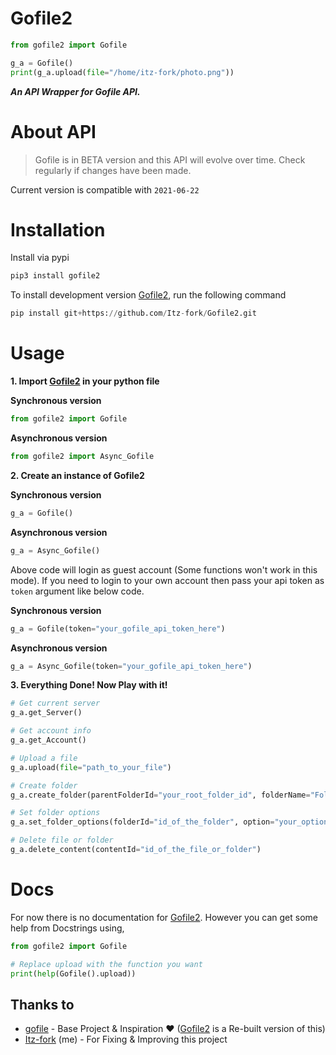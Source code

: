 # Gofile2
```python
from gofile2 import Gofile

g_a = Gofile()
print(g_a.upload(file="/home/itz-fork/photo.png"))
```
***An API Wrapper for Gofile API.***

# About API
> Gofile is in BETA version and this API will evolve over time. Check regularly if changes have been made.
>
Current version is compatible with `2021-06-22`

# Installation
Install via pypi
```python
pip3 install gofile2
```

To install development version [Gofile2](https://github.com/Itz-fork/Gofile2), run the following command
```python
pip install git+https://github.com/Itz-fork/Gofile2.git
```

# Usage
**1. Import [Gofile2](https://github.com/Itz-fork/Gofile2) in your python file**

**Synchronous version**
```python
from gofile2 import Gofile
```
**Asynchronous version**
```python
from gofile2 import Async_Gofile
```

**2. Create an instance of Gofile2**

**Synchronous version**
```python
g_a = Gofile()
```
**Asynchronous version**
```python
g_a = Async_Gofile()
```
Above code will login as guest account (Some functions won't work in this mode). If you need to login to your own account then pass your api token as `token` argument like below code.

**Synchronous version**
```python
g_a = Gofile(token="your_gofile_api_token_here")
```
**Asynchronous version**
```python
g_a = Async_Gofile(token="your_gofile_api_token_here")
```

**3. Everything Done! Now Play with it!**
```python
# Get current server
g_a.get_Server()

# Get account info
g_a.get_Account()

# Upload a file
g_a.upload(file="path_to_your_file")

# Create folder
g_a.create_folder(parentFolderId="your_root_folder_id", folderName="Folder Name")

# Set folder options
g_a.set_folder_options(folderId="id_of_the_folder", option="your_option", value="your_value")

# Delete file or folder
g_a.delete_content(contentId="id_of_the_file_or_folder")
```

# Docs
For now there is no documentation for [Gofile2](https://github.com/Itz-fork/Gofile2). However you can get some help from Docstrings using,
```python
from gofile2 import Gofile

# Replace upload with the function you want
print(help(Gofile().upload))
```

## Thanks to
- [gofile](https://github.com/Codec04/gofile) - Base Project & Inspiration ❤️ ([Gofile2](https://github.com/Itz-fork/Gofile2) is a Re-built version of this)
- [Itz-fork](https://github.com/Itz-fork/) (me) - For Fixing & Improving this project